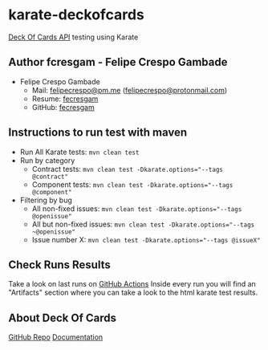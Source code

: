 # karate-deckofcards
[Deck Of Cards API](https://deckofcardsapi.com/) testing using Karate

## Author fcresgam - Felipe Crespo Gambade
- Felipe Crespo Gambade
    - Mail: [felipecrespo@pm.me](mailto:felipecrespo@pm.me) ([felipecrespo@protonmail.com](mailto:felipecrespo@protonmail.com))
    - Resume: [fecresgam](https://github.com/fecresgam/felipe-crespo-resume)
    - GitHub: [fecresgam](https://github.com/fecresgam)

## Instructions to run test with maven
- Run All Karate tests: `mvn clean test`
- Run by category
  - Contract tests: `mvn clean test -Dkarate.options="--tags @contract"`
  - Component tests: `mvn clean test -Dkarate.options="--tags @component"`
- Filtering by bug
  - All non-fixed issues: `mvn clean test -Dkarate.options="--tags @openissue"`
  - All but non-fixed issues: `mvn clean test -Dkarate.options="--tags ~@openissue"`
  - Issue number X: `mvn clean test -Dkarate.options="--tags @issueX"`


## Check Runs Results
Take a look on last runs on [GitHub Actions](https://github.com/fecresgam/karate-deckofcards/actions)
Inside every run you will find an "Artifacts" section where you can take a look to the html karate test results.

## About Deck Of Cards
[GitHub Repo](https://github.com/crobertsbmw/deckofcards)
[Documentation](https://deckofcardsapi.com/)